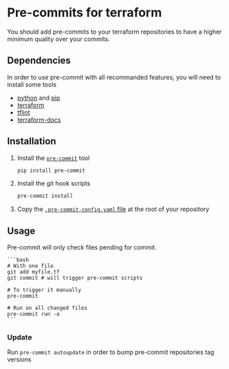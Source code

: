 # Pre-commits for terraform

You should add pre-commits to your terraform repositories to have a higher minimum quality over your commits.

## Dependencies

In order to use pre-commit with all recommanded features, you will need to install some tools

- [python](https://www.python.org/downloads/) and [pip](https://pip.pypa.io/en/stable/installation/)
- [terraform](https://learn.hashicorp.com/tutorials/terraform/install-cli)
- [tflint](https://github.com/terraform-linters/tflint#installation)
- [terraform-docs](https://github.com/terraform-docs/terraform-docs#installation)
<!-- - [tfsec](https://github.com/aquasecurity/tfsec#installation) -->
<!-- - [checkov](https://github.com/bridgecrewio/checkov#installation) -->

## Installation

1. Install the [`pre-commit`](https://pre-commit.com/) tool

    ```bash
    pip install pre-commit
    ```

2. Install the git hook scripts

    ```bash
    pre-commit install
    ```

3. Copy the [`.pre-commit-config.yaml` file](../assets/.pre-commit-config.yaml) at the root of your repository

## Usage

Pre-commit will only check files pending for commit.

    ```bash
    # With one file
    git add myfile.tf
    git commit # will trigger pre-commit scripts

    # To trigger it manually
    pre-commit

    # Run on all changed files
    pre-commit run -a
    ```

### Update

Run `pre-commit autoupdate` in order to bump pre-commit repositories tag versions
